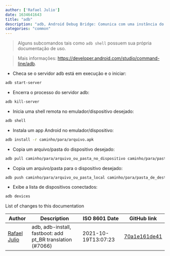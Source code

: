 ```yaml
---
author: ['Rafael Julio']
date: 1634641643
title: "adb"
description: "adb, Android Debug Bridge: Comunica com uma instância do emulador Android emulator ou dispositivos conectados."
categories: "common"
---
```

> Alguns subcomandos tais como `adb shell` possuem sua própria documentação de uso.

> Mais informações: <https://developer.android.com/studio/command-line/adb>.

- Checa se o servidor adb está em execução e o iniciar:

```bash
adb start-server
```

- Encerra o processo do servidor adb:

```bash
adb kill-server
```

- Inicia uma shell remota no emulador/dispositivo desejado:

```bash
adb shell
```

- Instala um app Android no emulador/dispositivo:

```bash
adb install -r caminho/para/arquivo.apk
```

- Copia um arquivo/pasta do dispositivo desejado:

```bash
adb pull caminho/para/arquivo_ou_pasta_no_dispositivo caminho/para/pasta_de_destino_local
```

- Copia um arquivo/pasta para o dispositivo desejado:

```bash
adb push caminho/para/arquivo_ou_pasta_local caminho/para/pasta_de_destino_no_dispositivo
```

- Exibe a lista de dispositivos conectados:

```bash
adb devices
```
List of changes to this documentation


Author | Description | ISO 8601 Date | GitHub link
------|-----|-----|-----
[Rafael Julio](mailto:development@rafifos.dev) | adb, adb-install, fastboot: add pt_BR translation (#7066) | 2021-10-19T13:07:23 | [70a1e161de41](https://github.com/tldr-pages/tldr/commit/70a1e161de4171f284c3c34860426ba765912427)

